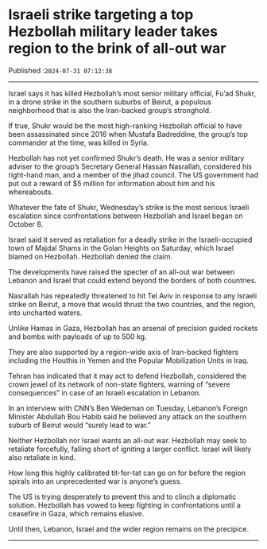 # Israeli strike targeting a top Hezbollah military leader takes region to the brink of all-out war

Published :`2024-07-31 07:12:38`

---

Israel says it has killed Hezbollah’s most senior military official, Fu’ad Shukr, in a drone strike in the southern suburbs of Beirut, a populous neighborhood that is also the Iran-backed group’s stronghold.

If true, Shukr would be the most high-ranking Hezbollah official to have been assassinated since 2016 when Mustafa Badreddine, the group’s top commander at the time, was killed in Syria.

Hezbollah has not yet confirmed Shukr’s death. He was a senior military adviser to the group’s Secretary General Hassan Nasrallah, considered his right-hand man, and a member of the jihad council. The US government had put out a reward of $5 million for information about him and his whereabouts.

Whatever the fate of Shukr, Wednesday’s strike is the most serious Israeli escalation since confrontations between Hezbollah and Israel began on October 8.

Israel said it served as retaliation for a deadly strike in the Israeli-occupied town of Majdal Shams in the Golan Heights on Saturday, which Israel blamed on Hezbollah. Hezbollah denied the claim.

The developments have raised the specter of an all-out war between Lebanon and Israel that could extend beyond the borders of both countries.

Nasrallah has repeatedly threatened to hit Tel Aviv in response to any Israeli strike on Beirut, a move that would thrust the two countries, and the region, into uncharted waters.

Unlike Hamas in Gaza, Hezbollah has an arsenal of precision guided rockets and bombs with payloads of up to 500 kg.

They are also supported by a region-wide axis of Iran-backed fighters including the Houthis in Yemen and the Popular Mobilization Units in Iraq.

Tehran has indicated that it may act to defend Hezbollah, considered the crown jewel of its network of non-state fighters, warning of “severe consequences” in case of an Israeli escalation in Lebanon.

In an interview with CNN’s Ben Wedeman on Tuesday, Lebanon’s Foreign Minister Abdullah Bou Habib said he believed any attack on the southern suburb of Beirut would “surely lead to war.”

Neither Hezbollah nor Israel wants an all-out war. Hezbollah may seek to retaliate forcefully, falling short of igniting a larger conflict. Israel will likely also retaliate in kind.

How long this highly calibrated tit-for-tat can go on for before the region spirals into an unprecedented war is anyone’s guess.

The US is trying desperately to prevent this and to clinch a diplomatic solution. Hezbollah has vowed to keep fighting in confrontations until a ceasefire in Gaza, which remains elusive.

Until then, Lebanon, Israel and the wider region remains on the precipice.

---

